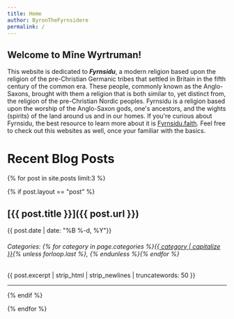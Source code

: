 ```yaml
---
title: Home
author: ByronTheFyrnsidere
permalink: /
---
```


## Welcome to Mīne Wyrtruman!

This website is dedicated to ***Fyrnsidu***, a modern religion based upon the religion of the
pre-Christian Germanic tribes that settled in Britain in the fifth century of the common era.
These people, commonly known as the Anglo-Saxons, brought with them a religion that is both
similar to, yet distinct from, the religion of the pre-Christian Nordic peoples. Fyrnsidu is a
religion based upon the worship of the Anglo-Saxon gods, one's ancestors, and the wights (spirits)
of the land around us and in our homes. If you're curious about Fyrnsidu, the best resource to
learn more about it is [Fyrnsidu.faith](https://Fyrnsidu.faith). Feel free to check out this
websites as well, once your familiar with the basics.

# Recent Blog Posts

{% for post in site.posts limit:3 %}

{% if post.layout == "post" %}

## [{{ post.title }}]({{ post.url }}) 

{{ post.date | date: "%B %-d, %Y"}}

<h6>Categories: {% for category in page.categories %}<a href="/site_index#{{ category | slugify}}">{{ category | capitalize }}</a>{% unless forloop.last %}, {% endunless %}{% endfor %}</h6>

{{ post.excerpt | strip_html | strip_newlines | truncatewords: 50 }}

--------

{% endif %}

{% endfor %}

